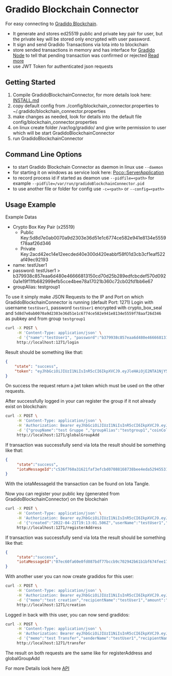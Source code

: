 # Gradido Blockchain Connector

For easy connecting to [Gradido Blockchain](https://github.com/gradido/gradido_blockchain). 

- It generate and stores ed25519 public and private key pair for user, but the private key will be stored only encrypted with user password.
- It sign and send Gradido Transactions via Iota into to blockchain
- store sended transactions in memory and has interface for [Gradido Node](https://github.com/gradido/gradido_node) to tell that pending transaction was confirmed or rejected [Read more](https://gradido.github.io/gradido_blockchain_connector/classmodel_1_1_pending_transactions.html)
- use JWT Token for authenticated json requests

## Getting Started

1. Compile GradidoBlockchainConnector, for more details look here: [INSTALL.md](INSTALL.md)
2. copy default config from ./config/blockchain_connector.properties to ~/.gradido/blockchain_connector.properties
3. make changes as needed, look for details into the default file config/blockchain_connector.properties
4. on linux create folder /var/log/gradido/ and give write permission to user which will be start GradidoBlockchainConnector
5. run GradidoBlockchainConnector 


## Command Line Options

- to start Gradido Blockchain Connector as daemon in linux use ```--daemon ```
- for starting it on windows as service look here: [Poco::ServerApplication](https://www.appinf.com/docs/poco-2013.2/Poco.Util.ServerApplication.html)
- to record process id if started as deamon use ```--pidfile=<path>``` for example ```--pidfile=/var/run/gradidoBlockchainConnector.pid``` 
- to use another file or folder for config use ```-c=<path>``` or ```--config=<path>```


## Usage Example

Example Datas
- Crypto Box Key Pair (x25519)
     - Public Key:5d8d7e0ab0070a9d2303e36d51e1c6774ce582e941e8134e5559f78aaf26d346
     - Private Key:2acd42ec14e12eecded40e300d420eabbf58f01d3cb3cf1eaf522af49ec92193
- name: testUser1
- password: testUser1 > b379938c857eaa6d480e46666813150cd70d25b289edfcbcdef570d0920a1e19f11fb682999efb5cce4bee78a17021b360c72cb02fd1bb6e67
- groupAlias: testgroup1

To use it simply make JSON Requests to the IP and Port on which GradidoBlockchainConnector is running (default Port: 1271)
Login with username `testUser1`, password `testUser1` encrypted with crypto_box_seal and `5d8d7e0ab0070a9d2303e36d51e1c6774ce582e941e8134e5559f78aaf26d346` as pubkey and from group `testgroup1` 
```bash
curl -X POST \
     -H 'Content-Type: application/json' \
     -d '{"name":"testUser1", "password":"b379938c857eaa6d480e46666813150cd70d25b289edfcbcdef570d0920a1e19f11fb682999efb5cce4bee78a17021b360c72cb02fd1bb6e67", "groupAlias":"testgroup1"}' \
     http://localhost:1271/login
``` 

Result should be something like that: 
```json
{
    "state": "success",
    "token": "eyJhbGciOiJIUzI1NiIsInR5cCI6IkpXVCJ9.eyJleHAiOjE2NTA1NjY5MzIuMTU1MTg0LCJpYXQiOjE2NTA1NjYzMzIuMTU1MTg0LCJuYW1lIjoidGVzdFVzZXIxIiwicHVia2V5IjoiMjVhZGMzZWEwYmZmZmE3ZDAwYmEyMjY4OTJlMDA1MWU5ODJlNGMxOGZiZDM4ZDRjNTE2NzIyMjRkNzM1NGY1YiIsInN1YiI6ImxvZ2luIn0.YsL4F7BUeBa-_yV1mF3aK9DSybwpj_eJH6fOaY_Tn9c"
}
```
On success the request return a jwt token which must be used on the other requests.

After successfully logged in your can register the group if it not already exist on blockchain:
```bash
curl -X POST \
     -H 'Content-Type: application/json' \
     -H 'Authorization: Bearer eyJhbGciOiJIUzI1NiIsInR5cCI6IkpXVCJ9.eyJleHAiOjE2NTA1NjY5MzIuMTU1MTg0LCJpYXQiOjE2NTA1NjYzMzIuMTU1MTg0LCJuYW1lIjoidGVzdFVzZXIxIiwicHVia2V5IjoiMjVhZGMzZWEwYmZmZmE3ZDAwYmEyMjY4OTJlMDA1MWU5ODJlNGMxOGZiZDM4ZDRjNTE2NzIyMjRkNzM1NGY1YiIsInN1YiI6ImxvZ2luIn0.YsL4F7BUeBa-_yV1mF3aK9DSybwpj_eJH6fOaY_Tn9c' \
     -d '{"groupName":"test Gruppe ","groupAlias":"testgroup1","coinColor":"","created":"2022-04-21T18:57:59.073Z"}' \
     http://localhost:1271/globalGroupAdd
``` 

If transaction was successfully send via Iota the result should be something like that:
```json
{
     "state":"success",
     "iotaMessageId":"c536f760a31621faf3efcbd07088168738bee4eda52945531e09ae646efc5c18"
}
```
With the iotaMessageId the transaction can be found on Iota Tangle.

Now you can register your public key (generated from GradidoBlockchainConnector) on the blockchain
```bash
curl -X POST \
     -H 'Content-Type: application/json' \
     -H 'Authorization: Bearer eyJhbGciOiJIUzI1NiIsInR5cCI6IkpXVCJ9.eyJleHAiOjE2NTA1NjY5MzIuMTU1MTg0LCJpYXQiOjE2NTA1NjYzMzIuMTU1MTg0LCJuYW1lIjoidGVzdFVzZXIxIiwicHVia2V5IjoiMjVhZGMzZWEwYmZmZmE3ZDAwYmEyMjY4OTJlMDA1MWU5ODJlNGMxOGZiZDM4ZDRjNTE2NzIyMjRkNzM1NGY1YiIsInN1YiI6ImxvZ2luIn0.YsL4F7BUeBa-_yV1mF3aK9DSybwpj_eJH6fOaY_Tn9c' \
     -d '{"created":"2022-04-21T19:13:01.506Z","userName":"testUser1","addressType":"HUMAN"}' \
     http://localhost:1271/registerAddress
```

If transaction was successfully send via Iota the result should be something like that:
```json 
{
     "state":"success",
     "iotaMessageId":"07ec60fa60e0fd087bdf77bccb9c702942b61b1bf674fee17d3f258fed1fc8b0"
}
```
With another user you can now create gradidos for this user:

```bash
curl -X POST \
     -H 'Content-Type: application/json' \
     -H 'Authorization: Bearer eyJhbGciOiJIUzI1NiIsInR5cCI6IkpXVCJ9.eyJleHAiOjE2NTA1NzIyNjkuMjkwMzE4LCJpYXQiOjE2NTA1NzE2NjkuMjkwMzE4LCJuYW1lIjoidGVzdFVzZXIyIiwicHVia2V5IjoiOGIyMzkxM2VhMjMwMGYyNWVlYjY4NzNmMTE3ZTcwM2Q2ZGE5YjM5ZmNmMjgwMjE3Mzk2MzQ3YWU0NzNiMzdmNiIsInN1YiI6ImxvZ2luIn0.cg9lWwZsSgb-2QiDhz1vuYzHdM9ddkhvFzvKhnqjo4Q' \
     -d '{"memo":"test creation","recipientName":"testUser1","amount":"1000","targetDate":"2022-02-01","created":"2022-04-21T20:08:53.406Z","apolloTransactionId":"1"}' \
     http://localhost:1271/creation
```

Logged in back with this user, you can now send gradidos:

```bash
curl -X POST \
     -H 'Content-Type: application/json' \
     -H 'Authorization: Bearer eyJhbGciOiJIUzI1NiIsInR5cCI6IkpXVCJ9.eyJleHAiOjE2NTA1NzI0MzUuNTM0NTgyLCJpYXQiOjE2NTA1NzE4MzUuNTM0NTgyLCJuYW1lIjoidGVzdFVzZXIxIiwicHVia2V5IjoiZmIyNjY4Y2JlNWJmZWViYTNjNzkxOTJkZDI1MGJlNzI3ZjZmYTJiM2RlMjA2OGE4NWQyOTQ3NTFjMmE1Y2MyMCIsInN1YiI6ImxvZ2luIn0.Ymr7-QnSfsWNFOG-IevV3THYukJsiFdG934HgplKrsc' \
     -d '{"memo":"test Transfer","senderName":"testUser1","recipientName":"testUser2","amount":"100","created":"2022-04-21T20:10:59.429Z","apolloTransactionId":"2"}' \
     http://localhost:1271/transfer
```

The result on both requests are the same like for registerAddress and globalGroupAdd

For more Details look here [API](API.md)